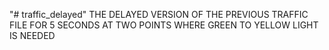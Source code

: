 "# traffic_delayed" 
THE DELAYED VERSION OF THE PREVIOUS TRAFFIC FILE FOR 5 SECONDS AT TWO POINTS WHERE GREEN TO YELLOW LIGHT IS NEEDED

